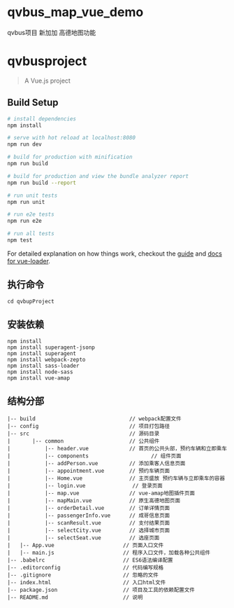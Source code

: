 # qvbus_map_vue_demo
qvbus项目 新加加 高德地图功能
# qvbusproject

> A Vue.js project

## Build Setup

``` bash
# install dependencies
npm install

# serve with hot reload at localhost:8080
npm run dev

# build for production with minification
npm run build

# build for production and view the bundle analyzer report
npm run build --report

# run unit tests
npm run unit

# run e2e tests
npm run e2e

# run all tests
npm test
```

For detailed explanation on how things work, checkout the [guide](http://vuejs-templates.github.io/webpack/) and [docs for vue-loader](http://vuejs.github.io/vue-loader).

## 执行命令
	cd qvbupProject	
## 安装依赖
	npm install		
	npm install superagent-jsonp
	npm install superagent
	npm install webpack-zepto
	npm install sass-loader
	npm install node-sass
	npm install vue-amap
## 结构分部
	|-- build                              // webpack配置文件
  	|-- config                             // 项目打包路径
  	|-- src                                // 源码目录
  	|       |-- common                     // 公共组件
  	|           |-- header.vue             // 首页的公共头部，预约车辆和立即乘车
  	|		    |-- components                    // 组件页面
  	|           |-- addPerson.vue          // 添加乘客人信息页面
  	|           |-- appointment.vue        // 预约车辆页面
  	|           |-- Home.vue               // 主页盛放 预约车辆与立即乘车的容器
  	|           |-- login.vue          	    // 登录页面
  	|           |-- map.vue                // vue-amap地图插件页面
  	|           |-- mapMain.vue            // 原生高德地图页面
  	|           |-- orderDetail.vue        // 订单详情页面
  	|           |-- passengerInfo.vue      // 成哥信息页面
  	|           |-- scanResult.vue         // 支付结果页面
  	|           |-- selectCity.vue         // 选择城市页面
  	|           |-- selectSeat.vue         // 选座页面
  	|   |-- App.vue                      // 页面入口文件
  	|   |-- main.js                      // 程序入口文件，加载各种公共组件
  	|-- .babelrc                         // ES6语法编译配置
  	|-- .editorconfig                    // 代码编写规格
  	|-- .gitignore                       // 忽略的文件
  	|-- index.html                       // 入口html文件
  	|-- package.json                     // 项目及工具的依赖配置文件
  	|-- README.md                        // 说明
